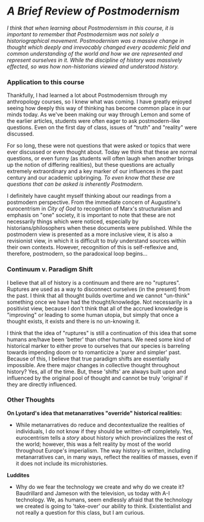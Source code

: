 # _A Brief Review of Postmodernism_

_I think that when learning about Postmodernism in this course, it is important to remember that Postmodernism was not solely a historiographical movement. Postmodernism was a massive change in thought which deeply and irrevocably changed every academic field and common understanding of the world and how we are represented and represent ourselves in it. While the discipline of history was massively effected, so was how non-historians viewed and understood history._ 

### Application to this course

Thankfully, I had learned a lot about Postmodernism through my anthropology courses, so I knew what was coming. I have greatly enjoyed seeing how deeply this way of thinking has become common place in our minds today. As we've been making our way through Lemon and some of the earlier articles, students were often eager to ask postmodern-like questions. Even on the first day of class, issues of "truth" and "reality" were discussed.

For so long, these were not questions that were asked or topics that were ever discussed or even thought about. Today we think that these are normal questions, or even funny (as students will often laugh when another brings up the notion of differing realities), but these questions are actually extremely extraordinary and a key marker of our influences in the past century and our academic upbringing. _To even know that these are questions that can be asked is inherently Postmodern._

I definitely have caught myself thinking about our readings from a postmodern perspective. From the immediate concern of Augustine's eurocentrism in _City of God_ to recognition of Marx's structuralism and emphasis on "one" society, it is important to note that these are not necessarily things which were noticed, especially by historians/philosophers when these documents were published. While the postmodern view is presented as a more inclusive view, it is also a revisionist view, in which it is difficult to _truly_ understand sources within their own contexts. However, recognition of this is self-reflexive and, therefore, postmodern, so the paradoxical loop begins...

### Continuum v. Paradigm Shift

I believe that all of history is a continuum and there are no "ruptures". Ruptures are used as a way to disconnect ourselves (in the present) from the past. I think that all thought builds overtime and we cannot "un-think" something once we have had the thought/knowledge. Not necessarily in a positivist view, because I don't think that all of the accrued knowledge is "improving" or leading to some human utopia, but simply that once a thought exists, it exists and there is no un-knowing it. 

I think that the idea of "ruptures" is still a continuation of this idea that some humans are/have been 'better' than other humans. We need some kind of historical marker to either prove to ourselves that our species is barreling towards impending doom or to romanticize a 'purer and simpler' past. Because of this, I believe that true paradigm shifts are essentially impossible. Are there major changes in collective thought throughout history? Yes, all of the time. But, these 'shifts' are always built upon and influenced by the original pool of thought and cannot be truly 'original' if they are directly influenced.

### Other Thoughts

**On Lyotard's idea that metanarratives "override" historical realities:**

- While metanarratives do reduce and decontextualize the realities of individuals, I do not know if they should be written-off completely. Yes, eurocentrism tells a _story_ about history which provincializes the rest of the world; however, this was a felt reality by most of the world throughout Europe's imperialism. The way history is written, including metanarratives can, in many ways, reflect the realities of masses, even if it does not include its microhistories.

**Luddites**

- Why do we fear the technology we create and why do we create it? Baudrillard and Jameson with the television, us today with A-I technology. We, as humans, seem endlessly afraid that the technology we created is going to 'take-over' our ability to think. Existentialist and not really a question for this class, but I am curious.



